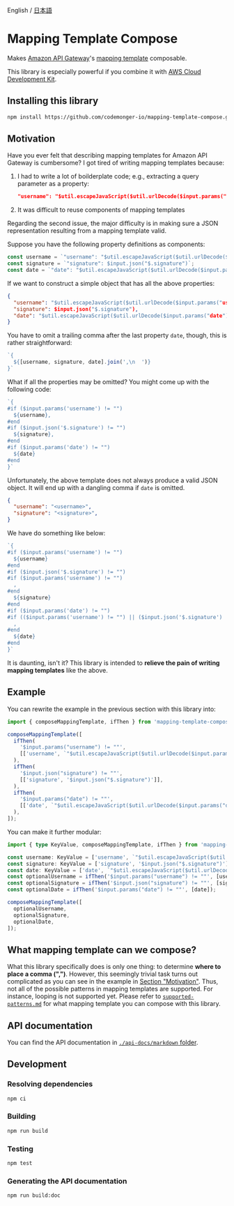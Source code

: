 English / [日本語](./README.ja.md)

# Mapping Template Compose

Makes [Amazon API Gateway](https://aws.amazon.com/api-gateway/)'s [mapping template](https://docs.aws.amazon.com/apigateway/latest/developerguide/rest-api-data-transformations.html) composable.

This library is especially powerful if you combine it with [AWS Cloud Development Kit](https://aws.amazon.com/cdk/).

## Installing this library

```sh
npm install https://github.com/codemonger-io/mapping-template-compose.git#v0.1.0
```

## Motivation

Have you ever felt that describing mapping templates for Amazon API Gateway is cumbersome?
I got tired of writing mapping templates because:
1. I had to write a lot of boilderplate code; e.g., extracting a query parameter as a property:

    ```json
    "username": "$util.escapeJavaScript($util.urlDecode($input.params("username"))).replaceAll("\\'", "'")"
    ```

2. It was difficult to reuse components of mapping templates

Regarding the second issue, the major difficulty is in making sure a JSON representation resulting from a mapping template valid.

Suppose you have the following property definitions as components:

```ts
const username = `"username": "$util.escapeJavaScript($util.urlDecode($input.params("username"))).replaceAll("\\'", "'")"`;
const signature = `"signature": $input.json("$.signature")`;
const date = `"date": "$util.escapeJavaScript($util.urlDecode($input.params("date"))).replaceAll("\\'", "'")"`;
```

If we want to construct a simple object that has all the above properties:

```json
{
  "username": "$util.escapeJavaScript($util.urlDecode($input.params("username"))).replaceAll("\\'", "'")",
  "signature": $input.json("$.signature"),
  "date": "$util.escapeJavaScript($util.urlDecode($input.params("date"))).replaceAll("\\'", "'")"
}
```

You have to omit a trailing comma after the last property `date`, though, this is rather straightforward:

```ts
`{
  ${[username, signature, date].join(',\n  ')}
}`
```

What if all the properties may be omitted?
You might come up with the following code:

```ts
`{
#if ($input.params('username') != "")
  ${username},
#end
#if ($input.json('$.signature') != "")
  ${signature},
#end
#if ($input.params('date') != "")
  ${date}
#end
}`
```

Unfortunately, the above template does not always produce a valid JSON object.
It will end up with a dangling comma if `date` is omitted.

```json
{
  "username": "<username>",
  "signature": "<signature>",
}
```

We have do something like below:

```ts
`{
#if ($input.params('username') != "")
  ${username}
#end
#if ($input.json('$.signature') != "")
#if ($input.params('username') != "")
  ,
#end
  ${signature}
#end
#if ($input.params('date') != "")
#if (($input.params('username') != "") || ($input.json('$.signature') != ""))
  ,
#end
  ${date}
#end
}`
```

It is daunting, isn't it?
This library is intended to **relieve the pain of writing mapping templates** like the above.

## Example

You can rewrite the example in the previous section with this library into:

```ts
import { composeMappingTemplate, ifThen } from 'mapping-template-compose';

composeMappingTemplate([
  ifThen(
    '$input.params("username") != ""',
    [['username', `"$util.escapeJavaScript($util.urlDecode($input.params("username"))).replaceAll("\\'", "'")"`]],
  ),
  ifThen(
    '$input.json("signature") != ""',
    [['signature', '$input.json("$.signature")']],
  ),
  ifThen(
    '$input.params("date") != ""',
    [['date', `"$util.escapeJavaScript($util.urlDecode($input.params("date"))).replaceAll("\\'", "'")"`]],
  ),
]);
```

You can make it further modular:

```ts
import { type KeyValue, composeMappingTemplate, ifThen } from 'mapping-template-compose';

const username: KeyValue = ['username', `"$util.escapeJavaScript($util.urlDecode($input.params("username"))).replaceAll("\\'", "'")"`];
const signature: KeyValue = ['signature', '$input.json("$.signature")'];
const date: KeyValue = ['date', `"$util.escapeJavaScript($util.urlDecode($input.params("date"))).replaceAll("\\'", "'")"`];
const optionalUsername = ifThen('$input.params("username") != ""', [username]);
const optionalSignature = ifThen('$input.json("signature") != ""', [signature]);
const optionalDate = ifThen('$input.params("date") != ""', [date]);

composeMappingTemplate([
  optionalUsername,
  optionalSignature,
  optionalDate,
]);
```

## What mapping template can we compose?

What this library specifically does is only one thing: to determine **where to place a comma (",")**.
However, this seemingly trivial task turns out complicated as you can see in the example in [Section "Motivation"](#motivation).
Thus, not all of the possible patterns in mapping templates are supported.
For instance, looping is not supported yet.
Please refer to [`supported-patterns.md`](./supported-patterns.md) for what mapping template you can compose with this library.

## API documentation

You can find the API documentation in [`./api-docs/markdown` folder](./api-docs/markdown/index.md).

## Development

### Resolving dependencies

```sh
npm ci
```

### Building

```sh
npm run build
```

### Testing

```sh
npm test
```

### Generating the API documentation

```sh
npm run build:doc
```